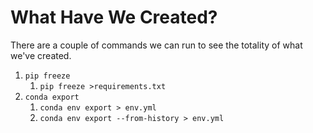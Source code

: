 # What Have We Created?

There are a couple of commands we can run to see the totality of what we've created.

1. `pip freeze`
    1. `pip freeze >requirements.txt`
1. `conda export`
    1. `conda env export > env.yml`
    1. `conda env export --from-history > env.yml`
